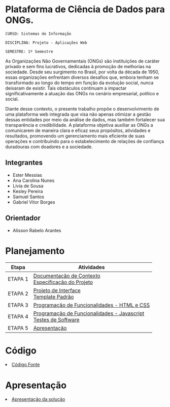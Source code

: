 # Plataforma de Ciência de Dados para ONGs.

`CURSO: Sistemas de Informação`

`DISCIPLINA: Projeto - Aplicações Web`

`SEMESTRE: 1º Semestre`

As Organizações Não Governamentais (ONGs) são instituições de caráter privado e sem fins lucrativos, dedicadas à promoção de melhorias na sociedade. Desde seu surgimento no Brasil, por volta da década de 1950, essas organizações enfrentam diversos desafios que, embora tenham se transformado ao longo do tempo em função da evolução social, nunca deixaram de existir. Tais obstáculos continuam a impactar significativamente a atuação das ONGs no cenário empresarial, político e social.

Diante desse contexto, o presente trabalho propõe o desenvolvimento de uma plataforma web integrada que visa não apenas otimizar a gestão dessas entidades por meio da análise de dados, mas também fortalecer sua transparência e credibilidade. A plataforma objetiva auxiliar as ONGs a comunicarem de maneira clara e eficaz seus propósitos, atividades e resultados, promovendo um gerenciamento mais eficiente de suas operações e contribuindo para o estabelecimento de relações de confiança duradouras com doadores e a sociedade.

## Integrantes

* Ester Messias
* Ana Carolina Nunes
* Lívia de Sousa
* Kesley Pereira
* Samuel Santos
* Gabriel Vitor Borges

## Orientador

- Alisson Rabelo Arantes

# Planejamento

|  Etapa  | Atividades                                                                                                   |
| :-----: | ------------------------------------------------------------------------------------------------------------ |
| ETAPA 1 | [Documentação de Contexto](docs/context.md) <br> [Especificação do Projeto](docs/especification.md)          |
| ETAPA 2 | [Projeto de Interface](docs/interface.md) <br> [Template Padrão](docs/template.md)                           |
| ETAPA 3 | [Programação de Funcionalidades - HTML e CSS](docs/development.md)                                           |
| ETAPA 4 | [Programação de Funcionalidades - Javascript](docs/development.md) <br> [Testes de Software ](docs/tests.md) |
| ETAPA 5 | [Apresentação](presentation/README.md)                                                                       |

# Código

<li><a href="src/README.md"> Código Fonte</a></li>

# Apresentação

<li><a href="presentation/README.md"> Apresentação da solução</a></li>
